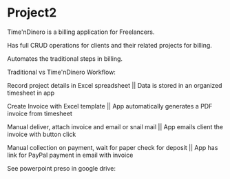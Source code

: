 # Project2

Time'nDinero is a billing application for Freelancers.

Has full CRUD operations for clients and their related projects for billing.

Automates the traditional steps in billing.

Traditional vs Time'nDinero Workflow:

Record project details in Excel spreadsheet || Data is stored in an organized timesheet in app

Create Invoice with Excel template || App automatically generates a PDF invoice from timesheet

Manual deliver, attach invoice and email or snail mail || App emails client the invoice with button click

Manual collection on payment, wait for paper check for deposit || App has link for PayPal payment in email with invoice

See powerpoint preso in google drive:
